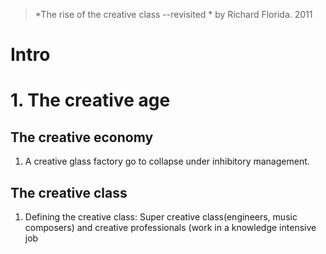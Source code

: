 > *The rise of the creative class --revisited *  by Richard Florida. 2011

# Intro

# 1. The creative age
## The creative economy
1.  A creative glass factory go to collapse under inhibitory management.
## The creative class
1. Defining the creative class: Super creative class(engineers, music composers) and creative professionals (work in a knowledge intensive job 
<!--stackedit_data:
eyJoaXN0b3J5IjpbLTExMjAzNDEsMTMwOTA4OTIzOCwxNDY0NT
E4MjEsMzc4MTkzMDM2LC0yMDcxOTY4MjExXX0=
-->